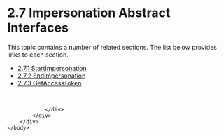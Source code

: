 <html dir="LTR" xmlns:mshelp="http://msdn.microsoft.com/mshelp" xmlns:ddue="http://ddue.schemas.microsoft.com/authoring/2003/5" xmlns:xlink="http://www.w3.org/1999/xlink" xmlns:tool="http://www.microsoft.com/tooltip">
    <head>
        <meta http-equiv="Content-Type" content="text/html; CHARSET=utf-8"></meta>
        <meta name="save" content="history"></meta>
        <title>2.7 Impersonation Abstract Interfaces</title>
        <xml>
            <mshelp:toctitle title="2.7 Impersonation Abstract Interfaces"></mshelp:toctitle>
            <mshelp:rltitle title="[MS-DTYP]: Impersonation Abstract Interfaces"></mshelp:rltitle>
            <mshelp:keyword index="A" term="ab025a76-a8bb-444f-89de-8bfbeaaa0828"></mshelp:keyword>
            <mshelp:attr name="DCSext.ContentType" value="open specification"></mshelp:attr>
            <mshelp:attr name="AssetID" value="ab025a76-a8bb-444f-89de-8bfbeaaa0828"></mshelp:attr>
            <mshelp:attr name="TopicType" value="kbRef"></mshelp:attr>
            <mshelp:attr name="DCSext.Title" value="[MS-DTYP]: Impersonation Abstract Interfaces" />
        </xml>
    </head>
    <body>
        <div id="header">
            <h1 class="heading">2.7 Impersonation Abstract Interfaces</h1>
        </div>
        <div id="mainSection">
            <div id="mainBody">
                <div id="allHistory" class="saveHistory"></div>
                <div id="sectionSection0" class="section" name="collapseableSection">
                    <p>This topic contains a number of related sections. The list below provides links to each section.<br /></p><ul><li><span><a href="d487a5cf-2c77-4e66-a100-ac90cbaca94d.md">2.7.1 StartImpersonation</a></span></li><li><span><a href="2eaaa78a-77f7-48d5-8ef3-882809c0bc83.md">2.7.2 EndImpersonation</a></span></li><li><span><a href="684db98f-780e-4d23-8f29-5d81cdc5dc3a.md">2.7.3 GetAccessToken</a></span></li></ul><p><br /></p>


                </div>
            </div>
        </div>
    </body>
</html>
